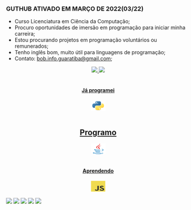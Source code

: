 ### GUTHUB ATIVADO EM MARÇO DE 2022(03/22)



- Curso Licenciatura em Ciência da Computação;
- Procuro oportunidades de imersão em programação para iniciar minha carreira;
- Estou procurando projetos em programação voluntários ou remunerados;
- Tenho inglês bom, muito útil para linguagens de programação;
- Contato: bob.info.guaratiba@gmail.com;

<div align="center">
  <a href="https://github.com/robinsonmourao">
  <img height="150em" src="https://github-readme-stats.vercel.app/api?username=robinsonmourao&show_icons=false&theme=apprentice&include_all_commits=true&count_private=true"/>
  <img height="150em" src="https://github-readme-stats.vercel.app/api/top-langs/?username=robinsonmourao&layout=compact&langs_count=7&theme=apprentice"/>
</div>

<div style="display: inline_block" align="center"><br>
  <h4>Já programei</h4>
  <img align="center" alt="Rafa-Python" height="30" width="40" src="https://raw.githubusercontent.com/devicons/devicon/master/icons/python/python-original.svg">
</div>

<div style="display: inline_block" align="center"><br>
  <h2>Programo</h2>
  <img align="center" alt="Rafa-Java" height="30" width="40" src="https://github.com/devicons/devicon/blob/master/icons/java/java-original.svg">
</div>


<div style="display: inline_block" align="center"><br>
  <h4>Aprendendo</h4>
  <img align="center" alt="JavaScript" height="30" width="40" src="https://github.com/devicons/devicon/blob/master/icons/javascript/javascript-original.svg">
</div>
  
<div><br>
  <a href="https://www.youtube.com/channel/UCBpKEuXZoi1qBtf4jLx1IuQ" target="_blank"><img src="https://img.shields.io/badge/YouTube-FF0000?style=for-the-badge&logo=youtube&logoColor=white" target="_blank"></a>
  <a href="https://www.instagram.com/bob.mds_rj/" target="_blank"><img src="https://img.shields.io/badge/-Instagram-%23E4405F?style=for-the-badge&logo=instagram&logoColor=white" target="_blank"></a>
  <a href="https://www.facebook.com/robinson.mourao.16/" target="_blank"><img src="https://img.shields.io/badge/Messenger-00B2FF?style=for-the-badge&logo=messenger&logoColor=white" target="_blank"></a> 
  <a href = "https://discord.com/channels/@me/549352494678147081"><img src="https://img.shields.io/badge/Discord-7289DA?style=for-the-badge&logo=discord&logoColor=white" target="_blank"></a> 
  <a href = "mailto:bob.info.guaratiba@gmail.com"><img src="https://img.shields.io/badge/-Gmail-%23333?style=for-the-badge&logo=gmail&logoColor=white" target="_blank"></a> 
</div>
  
  
